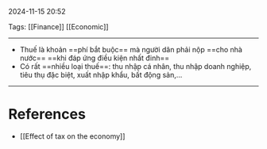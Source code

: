 2024-11-15 20:52

Tags: [[Finance]] [[Economic]]

---

- Thuế là khoản ==phí bắt buộc== mà người dân phải nộp ==cho nhà nước== ==khi đáp ứng điều kiện nhất đinh==
- Có rất ==nhiều loại thuế==: thu nhập cá nhân, thu nhập doanh nghiệp, tiêu thụ đặc biệt, xuất nhập khẩu, bất động sản,...

---
# References
- [[Effect of tax on the economy]]